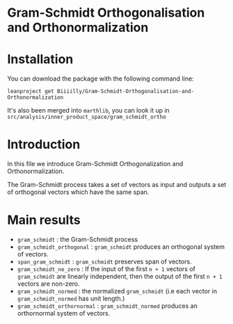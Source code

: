 # Gram-Schmidt Orthogonalisation and Orthonormalization

# Installation

You can download the package with the following command line:

`leanproject get Biiiilly/Gram-Schmidt-Orthogonalisation-and-Orthonormalization`

It's also been merged into `marthlib`, you can look it up in `src/analysis/inner_product_space/gram_schmidt_ortho`

# Introduction

In this file we introduce Gram-Schmidt Orthogonalization and Orthonormalization.

The Gram-Schmidt process takes a set of vectors as input
and outputs a set of orthogonal vectors which have the same span.

# Main results

- `gram_schmidt` : the Gram-Schmidt process
- `gram_schmidt_orthogonal` :
  `gram_schmidt` produces an orthogonal system of vectors.
- `span_gram_schmidt` :
  `gram_schmidt` preserves span of vectors.
- `gram_schmidt_ne_zero` :
  If the input of the first `n + 1` vectors of `gram_schmidt` are linearly independent,
  then the output of the first `n + 1` vectors are non-zero.
- `gram_schmidt_normed` :
  the normalized `gram_schmidt` (i.e each vector in `gram_schmidt_normed` has unit length.)
- `gram_schmidt_orthornormal` :
  `gram_schmidt_normed` produces an orthornormal system of vectors.
